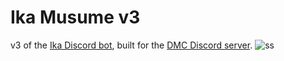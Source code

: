 # Ika Musume v3
v3 of the [Ika Discord bot](https://l.1776.moe/ika), built for the [DMC Discord server](https://l.1776.moe/dmc).
![ss](https://i.imgur.com/zc9Q9pF.png)